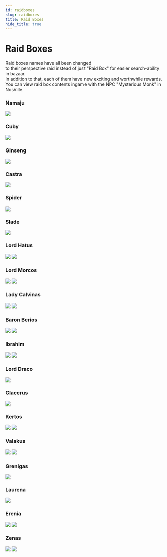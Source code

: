 ```yaml
---
id: raidboxes
slug: raidboxes
title: Raid Boxes
hide_title: true
---
```


# Raid Boxes
Raid boxes names have all been changed <br/> to their perspective raid instead of just "Raid Box" for easier search-ability in bazaar.  
In addition to that, each of them have new exciting and worthwhile rewards.  
You can view raid box contents ingame with the NPC "Mysterious Monk" in NosVille.


### Namaju
![](https://i.imgur.com/VGqHwz3.png)

### Cuby
![](https://i.imgur.com/mRF4geM.png)

### Ginseng
![](https://i.imgur.com/v4yxwBa.png)

### Castra
![](https://i.imgur.com/a53MOUs.png)

### Spider
![](https://i.imgur.com/eJNjISc.png)

### Slade
![](https://i.imgur.com/juCJlve.png)

### Lord Hatus
![](https://i.imgur.com/L3ceRcH.png) ![](https://i.imgur.com/qo5r6nh.png)

### Lord Morcos
![](https://i.imgur.com/xI9hZ4L.png) ![](https://i.imgur.com/qo5r6nh.png)

### Lady Calvinas
![](https://i.imgur.com/LBRK2jf.png) ![](https://i.imgur.com/qo5r6nh.png)

### Baron Berios
![](https://i.imgur.com/NJ7SXPP.png) ![](https://i.imgur.com/qo5r6nh.png)

### Ibrahim
![](https://i.imgur.com/sTJzvLd.png) ![](https://i.imgur.com/wwqSBlr.png)

### Lord Draco
![](https://i.imgur.com/GNY3GLB.png)

### Glacerus
![](https://i.imgur.com/IzuqyJy.png)

### Kertos
![](https://i.imgur.com/FsS5HEZ.png) ![](https://i.imgur.com/qlIrUWO.png)

### Valakus
![](https://i.imgur.com/Ril0S7y.png) ![](https://i.imgur.com/qlIrUWO.png)

### Grenigas
![](https://i.imgur.com/QK7s9x8.png)

### Laurena
![](https://i.imgur.com/bA7RJnm.png)

### Erenia
![](https://i.imgur.com/Yru4U98.png) ![](https://i.imgur.com/SA1TdL3.png)

### Zenas
![](https://i.imgur.com/ePeWAxw.png) ![](https://i.imgur.com/SA1TdL3.png)
